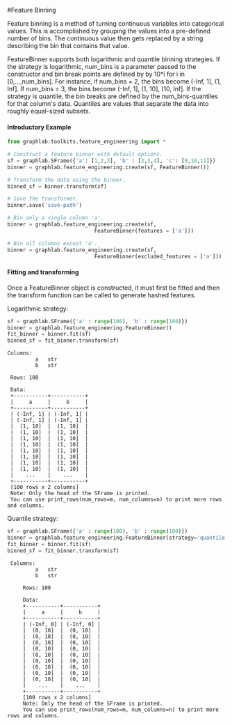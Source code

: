 #Feature Binning

Feature binning is a method of turning continuous variables into categorical
values.  This is accomplished by grouping the values into a pre-defined number
of bins.  The continuous value then gets replaced by a string describing the
bin that contains that value.

FeatureBinner supports both logarithmic and quantile binning strategies.
If the strategy is logarithmic, num_bins is a parameter passed to the 
constructor and bin break points are defined by by 10*i for i in [0,...,num_bins]. 
For instance, if num_bins = 2, the bins become (-Inf, 1], (1, Inf]. If 
num_bins = 3, the bins become (-Inf, 1], (1, 10], (10, Inf].
If the strategy is quantile, the bin breaks are defined by the 
num_bins-quantiles for that column's data. Quantiles are values that separate 
the data into roughly equal-sized subsets.

#### Introductory Example

```python
from graphlab.toolkits.feature_engineering import *

# Construct a feature binner with default options.
sf = graphlab.SFrame({'a': [1,2,3], 'b' : [2,3,4], 'c': [9,10,11]})
binner = graphlab.feature_engineering.create(sf, FeatureBinner())

# Transform the data using the binner.
binned_sf = binner.transform(sf)

# Save the transformer.
binner.save('save-path')

# Bin only a single column 'a'.
binner = graphlab.feature_engineering.create(sf,
                            FeatureBinner(features = ['a']))

# Bin all columns except 'a'.
binner = graphlab.feature_engineering.create(sf,
                            FeatureBinner(excluded_features = ['a']))
```

#### Fitting and transforming 

Once a FeatureBinner object is constructed, it must first be fitted and then 
the transform function can be called to generate hashed features. 


Logarithmic strategy:

```python
sf = graphlab.SFrame({'a' : range(100), 'b' : range(100)})
binner = graphlab.feature_engineering.FeatureBinner()
fit_binner = binner.fit(sf)
binned_sf = fit_binner.transform(sf)
``` 

```no-highlight
Columns:
         a   str
         b   str

 Rows: 100

 Data:
 +-----------+-----------+
 |     a     |     b     |
 +-----------+-----------+
 | (-Inf, 1] | (-Inf, 1] |
 | (-Inf, 1] | (-Inf, 1] |
 |  (1, 10]  |  (1, 10]  |
 |  (1, 10]  |  (1, 10]  |
 |  (1, 10]  |  (1, 10]  |
 |  (1, 10]  |  (1, 10]  |
 |  (1, 10]  |  (1, 10]  |
 |  (1, 10]  |  (1, 10]  |
 |  (1, 10]  |  (1, 10]  |
 |  (1, 10]  |  (1, 10]  |
 |    ...    |    ...    |
 +-----------+-----------+
 [100 rows x 2 columns]
 Note: Only the head of the SFrame is printed.
 You can use print_rows(num_rows=m, num_columns=n) to print more rows and columns.
```

Quantile strategy:

```python
sf = graphlab.SFrame({'a' : range(100), 'b' : range(100)})
binner = graphlab.feature_engineering.FeatureBinner(strategy='quantile')
fit_binner = binner.fit(sf)
binned_sf = fit_binner.transform(sf)
```

```no-highlight
 Columns:
         a   str
         b   str

     Rows: 100

     Data:
     +-----------+-----------+
     |     a     |     b     |
     +-----------+-----------+
     | (-Inf, 0] | (-Inf, 0] |
     |  (0, 10]  |  (0, 10]  |
     |  (0, 10]  |  (0, 10]  |
     |  (0, 10]  |  (0, 10]  |
     |  (0, 10]  |  (0, 10]  |
     |  (0, 10]  |  (0, 10]  |
     |  (0, 10]  |  (0, 10]  |
     |  (0, 10]  |  (0, 10]  |
     |  (0, 10]  |  (0, 10]  |
     |  (0, 10]  |  (0, 10]  |
     |    ...    |    ...    |
     +-----------+-----------+
     [100 rows x 2 columns]
     Note: Only the head of the SFrame is printed.
     You can use print_rows(num_rows=m, num_columns=n) to print more rows and columns.
```
